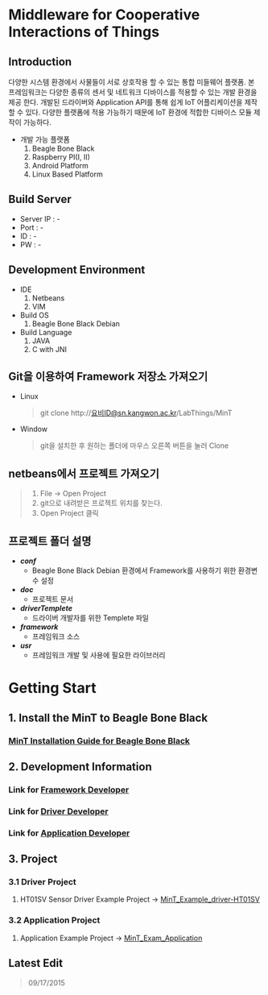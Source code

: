 # Middleware for Cooperative Interactions of Things

## Introduction
다양한 시스템 환경에서 사물들이 서로 상호작용 할 수 있는 통합 미들웨어 플랫폼.
본 프레임워크는 다양한 종류의 센서 및 네트워크 디바이스를 적용할 수 있는 개발 환경을 제공 한다. 
개발된 드라이버와 Application API를 통해 쉽게 IoT 어플리케이션을 제작 할 수 있다. 
다양한 플랫폼에 적용 가능하기 때문에 IoT 환경에 적합한 디바이스 모듈 제작이 가능하다.

* 개발 가능 플랫폼
	1. Beagle Bone Black
	2. Raspberry PI(I, II)
	3. Android Platform
	4. Linux Based Platform

## Build Server
* Server IP : -
* Port : -
* ID : -
* PW : -

## Development Environment
* IDE
	1. Netbeans
	2. VIM
* Build OS
	1. Beagle Bone Black Debian
* Build Language
	1. JAVA
	2. C with JNI

## Git을 이용하여 Framework 저장소 가져오기
* Linux
	> git clone http://요비ID@sn.kangwon.ac.kr/LabThings/MinT

* Window
	> git을 설치한 후 원하는 폴더에 마우스 오른쪽 버튼을 눌러 Clone

## netbeans에서 프로젝트 가져오기
> 1. File -> Open Project
> 2. git으로 내려받은 프로젝트 위치를 찾는다.
> 3. Open Project 클릭

## 프로젝트 폴더 설명
* ***conf***
	- Beagle Bone Black Debian 환경에서 Framework를 사용하기 위한 환경변수 설정
* ***doc***
	- 프로젝트 문서
* ***driverTemplete***
	- 드라이버 개발자를 위한 Templete 파일
* ***framework***
	- 프레임워크 소스
* ***usr***
	- 프레임워크 개발 및 사용에 필요한 라이브러리

# Getting Start
## 1. Install the MinT to Beagle Bone Black
### [MinT Installation Guide for Beagle Bone Black](http://sn.kangwon.ac.kr/LabThings/MinT/post/11)
## 2. Development Information
### Link for [Framework Developer](http://sn.kangwon.ac.kr/LabThings/MinT/post/8)
### Link for [Driver Developer](http://sn.kangwon.ac.kr/LabThings/MinT/post/9)
### Link for [Application Developer](http://sn.kangwon.ac.kr/LabThings/MinT/post/10)
## 3. Project
### 3.1 Driver Project
1. HT01SV Sensor Driver Example Project -> [MinT_Example_driver-HT01SV](http://sn.kangwon.ac.kr/LabThings/MinT_Example_Driver-HT01SV)

### 3.2 Application Project
1. Application Example Project -> [MinT_Exam_Application](http://marsberry@sn.kangwon.ac.kr/LabThings/MinT_Exam_Application)

## Latest Edit
> 09/17/2015